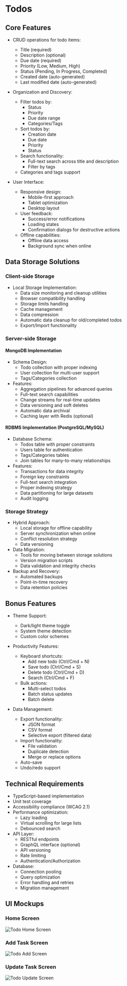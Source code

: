 # Todos

## Core Features
- CRUD operations for todo items:
  - Title (required)
  - Description (optional)
  - Due date (required)
  - Priority (Low, Medium, High)
  - Status (Pending, In Progress, Completed)
  - Created date (auto-generated)
  - Last modified date (auto-generated)

- Organization and Discovery:
  - Filter todos by:
    - Status
    - Priority
    - Due date range
    - Categories/Tags
  - Sort todos by:
    - Creation date
    - Due date
    - Priority
    - Status
  - Search functionality:
    - Full-text search across title and description
    - Filter by tags
  - Categories and tags support

- User Interface:
  - Responsive design:
    - Mobile-first approach
    - Tablet optimization
    - Desktop layout
  - User feedback:
    - Success/error notifications
    - Loading states
    - Confirmation dialogs for destructive actions
  - Offline capabilities:
    - Offline data access
    - Background sync when online

## Data Storage Solutions
### Client-side Storage
- Local Storage Implementation:
  - Data size monitoring and cleanup utilities
  - Browser compatibility handling
  - Storage limits handling
  - Cache management
  - Data compression
  - Automatic data cleanup for old/completed todos
  - Export/Import functionality

### Server-side Storage
#### MongoDB Implementation
- Schema Design:
  - Todo collection with proper indexing
  - User collection for multi-user support
  - Tags/Categories collection
- Features:
  - Aggregation pipelines for advanced queries
  - Full-text search capabilities
  - Change streams for real-time updates
  - Data versioning and soft deletes
  - Automatic data archival
  - Caching layer with Redis (optional)

#### RDBMS Implementation (PostgreSQL/MySQL)
- Database Schema:
  - Todos table with proper constraints
  - Users table for authentication
  - Tags/Categories tables
  - Join tables for many-to-many relationships
- Features:
  - Transactions for data integrity
  - Foreign key constraints
  - Full-text search integration
  - Proper indexing strategy
  - Data partitioning for large datasets
  - Audit logging

### Storage Strategy
- Hybrid Approach:
  - Local storage for offline capability
  - Server synchronization when online
  - Conflict resolution strategy
  - Data versioning
- Data Migration:
  - Tools for moving between storage solutions
  - Version migration scripts
  - Data validation and integrity checks
- Backup and Recovery:
  - Automated backups
  - Point-in-time recovery
  - Data retention policies

## Bonus Features
- Theme Support:
  - Dark/light theme toggle
  - System theme detection
  - Custom color schemes

- Productivity Features:
  - Keyboard shortcuts:
    - Add new todo (Ctrl/Cmd + N)
    - Save todo (Ctrl/Cmd + S)
    - Delete todo (Ctrl/Cmd + D)
    - Search (Ctrl/Cmd + F)
  - Bulk actions:
    - Multi-select todos
    - Batch status updates
    - Batch delete

- Data Management:
  - Export functionality:
    - JSON format
    - CSV format
    - Selective export (filtered data)
  - Import functionality:
    - File validation
    - Duplicate detection
    - Merge or replace options
  - Auto-save
  - Undo/redo support

## Technical Requirements
- TypeScript-based implementation
- Unit test coverage
- Accessibility compliance (WCAG 2.1)
- Performance optimization:
  - Lazy loading
  - Virtual scrolling for large lists
  - Debounced search
- API Layer:
  - RESTful endpoints
  - GraphQL interface (optional)
  - API versioning
  - Rate limiting
  - Authentication/Authorization
- Database:
  - Connection pooling
  - Query optimization
  - Error handling and retries
  - Migration management

## UI Mockups

### Home Screen
![Todo Home Screen](./images/TODO_SCREEN_HOME.png)


### Add Task Screen
![Todo Add Screen](./images/TODO_SCREEN_ADD.png)


### Update Task Screen
![Todo Update Screen](./images/TODO_SCREEN_UPDATE.png)

